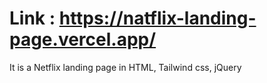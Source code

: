 # Link : https://natflix-landing-page.vercel.app/
It is a Netflix landing page in HTML, Tailwind css, jQuery 
